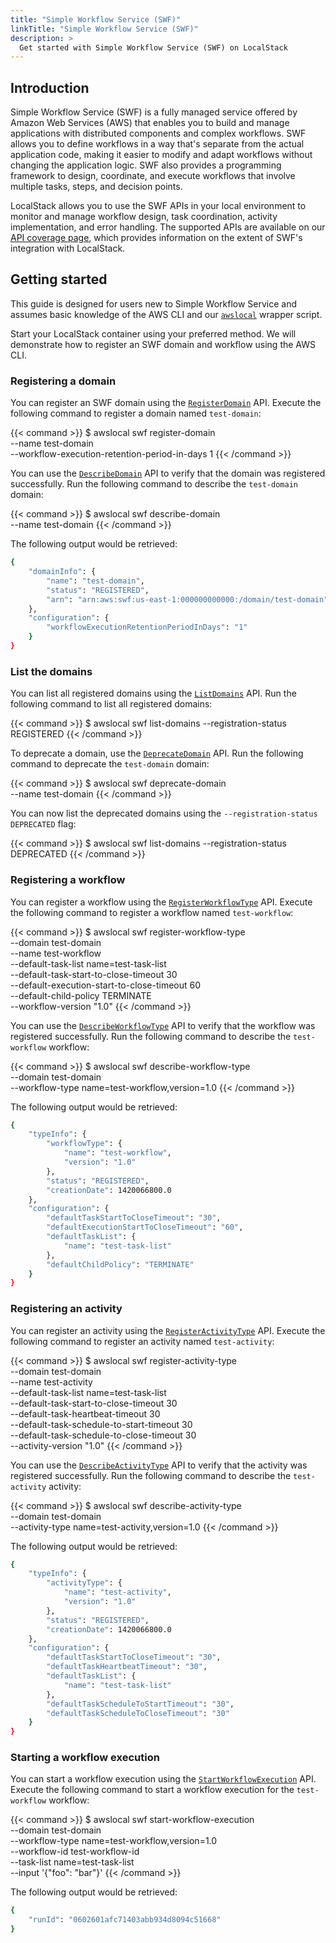 ```yaml
---
title: "Simple Workflow Service (SWF)"
linkTitle: "Simple Workflow Service (SWF)"
description: >
  Get started with Simple Workflow Service (SWF) on LocalStack
---
```


## Introduction

Simple Workflow Service (SWF) is a fully managed service offered by Amazon Web Services (AWS) that enables you to build and manage applications with distributed components and complex workflows.
SWF allows you to define workflows in a way that's separate from the actual application code, making it easier to modify and adapt workflows without changing the application logic.
SWF also provides a programming framework to design, coordinate, and execute workflows that involve multiple tasks, steps, and decision points.

LocalStack allows you to use the SWF APIs in your local environment to monitor and manage workflow design, task coordination, activity implementation, and error handling.
The supported APIs are available on our [API coverage page](https://docs.localstack.cloud/references/coverage/coverage_swf/), which provides information on the extent of SWF's integration with LocalStack.

## Getting started

This guide is designed for users new to Simple Workflow Service and assumes basic knowledge of the AWS CLI and our [`awslocal`](https://github.com/localstack/awscli-local) wrapper script.

Start your LocalStack container using your preferred method.
We will demonstrate how to register an SWF domain and workflow using the AWS CLI.

### Registering a domain

You can register an SWF domain using the [`RegisterDomain`](https://docs.aws.amazon.com/amazonswf/latest/apireference/API_RegisterDomain.html) API.
Execute the following command to register a domain named `test-domain`:

{{< command >}}
$ awslocal swf register-domain \
    --name test-domain \
    --workflow-execution-retention-period-in-days 1
{{< /command >}}

You can use the [`DescribeDomain`](https://docs.aws.amazon.com/amazonswf/latest/apireference/API_DescribeDomain.html) API to verify that the domain was registered successfully.
Run the following command to describe the `test-domain` domain:

{{< command >}}
$ awslocal swf describe-domain \
    --name test-domain
{{< /command >}}

The following output would be retrieved:

```bash
{
    "domainInfo": {
        "name": "test-domain",
        "status": "REGISTERED",
        "arn": "arn:aws:swf:us-east-1:000000000000:/domain/test-domain"
    },
    "configuration": {
        "workflowExecutionRetentionPeriodInDays": "1"
    }
}
```

### List the domains

You can list all registered domains using the [`ListDomains`](https://docs.aws.amazon.com/amazonswf/latest/apireference/API_ListDomains.html) API.
Run the following command to list all registered domains:

{{< command >}}
$ awslocal swf list-domains --registration-status REGISTERED
{{< /command >}}

To deprecate a domain, use the [`DeprecateDomain`](https://docs.aws.amazon.com/amazonswf/latest/apireference/API_DeprecateDomain.html) API.
Run the following command to deprecate the `test-domain` domain:

{{< command >}}
$ awslocal swf deprecate-domain \
    --name test-domain
{{< /command >}}

You can now list the deprecated domains using the `--registration-status DEPRECATED` flag:

{{< command >}}
$ awslocal swf list-domains --registration-status DEPRECATED
{{< /command >}}

### Registering a workflow

You can register a workflow using the [`RegisterWorkflowType`](https://docs.aws.amazon.com/amazonswf/latest/apireference/API_RegisterWorkflowType.html) API.
Execute the following command to register a workflow named `test-workflow`:

{{< command >}}
$ awslocal swf register-workflow-type \
    --domain test-domain \
    --name test-workflow \
    --default-task-list name=test-task-list \
    --default-task-start-to-close-timeout 30 \
    --default-execution-start-to-close-timeout 60 \
    --default-child-policy TERMINATE \
    --workflow-version "1.0"
{{< /command >}}

You can use the [`DescribeWorkflowType`](https://docs.aws.amazon.com/amazonswf/latest/apireference/API_DescribeWorkflowType.html) API to verify that the workflow was registered successfully.
Run the following command to describe the `test-workflow` workflow:

{{< command >}}
$ awslocal swf describe-workflow-type \
    --domain test-domain \
    --workflow-type name=test-workflow,version=1.0
{{< /command >}}

The following output would be retrieved:

```bash
{
    "typeInfo": {
        "workflowType": {
            "name": "test-workflow",
            "version": "1.0"
        },
        "status": "REGISTERED",
        "creationDate": 1420066800.0
    },
    "configuration": {
        "defaultTaskStartToCloseTimeout": "30",
        "defaultExecutionStartToCloseTimeout": "60",
        "defaultTaskList": {
            "name": "test-task-list"
        },
        "defaultChildPolicy": "TERMINATE"
    }
}
```

### Registering an activity

You can register an activity using the [`RegisterActivityType`](https://docs.aws.amazon.com/amazonswf/latest/apireference/API_RegisterActivityType.html) API.
Execute the following command to register an activity named `test-activity`:

{{< command >}}
$ awslocal swf register-activity-type \
    --domain test-domain \
    --name test-activity \
    --default-task-list name=test-task-list \
    --default-task-start-to-close-timeout 30 \
    --default-task-heartbeat-timeout 30 \
    --default-task-schedule-to-start-timeout 30 \
    --default-task-schedule-to-close-timeout 30 \
    --activity-version "1.0"
{{< /command >}}

You can use the [`DescribeActivityType`](https://docs.aws.amazon.com/amazonswf/latest/apireference/API_DescribeActivityType.html) API to verify that the activity was registered successfully.
Run the following command to describe the `test-activity` activity:

{{< command >}}
$ awslocal swf describe-activity-type \
    --domain test-domain \
    --activity-type name=test-activity,version=1.0
{{< /command >}}

The following output would be retrieved:

```bash
{
    "typeInfo": {
        "activityType": {
            "name": "test-activity",
            "version": "1.0"
        },
        "status": "REGISTERED",
        "creationDate": 1420066800.0
    },
    "configuration": {
        "defaultTaskStartToCloseTimeout": "30",
        "defaultTaskHeartbeatTimeout": "30",
        "defaultTaskList": {
            "name": "test-task-list"
        },
        "defaultTaskScheduleToStartTimeout": "30",
        "defaultTaskScheduleToCloseTimeout": "30"
    }
}
```

### Starting a workflow execution

You can start a workflow execution using the [`StartWorkflowExecution`](https://docs.aws.amazon.com/amazonswf/latest/apireference/API_StartWorkflowExecution.html) API.
Execute the following command to start a workflow execution for the `test-workflow` workflow:

{{< command >}}
$ awslocal swf start-workflow-execution \
    --domain test-domain \
    --workflow-type name=test-workflow,version=1.0 \
    --workflow-id test-workflow-id \
    --task-list name=test-task-list \
    --input '{"foo": "bar"}'
{{< /command >}}

The following output would be retrieved:

```bash
{
    "runId": "0602601afc71403abb934d8094c51668"
}
```
